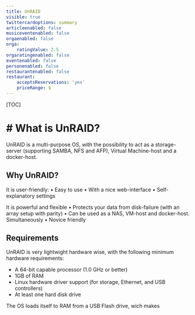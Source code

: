 ```yaml
---
title: UnRAID
visible: true
twittercardoptions: summary
articleenabled: false
musiceventenabled: false
orgaenabled: false
orga:
    ratingValue: 2.5
orgaratingenabled: false
eventenabled: false
personenabled: false
restaurantenabled: false
restaurant:
    acceptsReservations: 'yes'
    priceRange: $
---
```


[TOC]

# # What is UnRAID?
UnRAID is a multi-purpose OS, with the possibility to act as a storage-server (supporting SAMBA, NFS and AFP), Virtual Machine-host and a docker-host.

## Why UnRAID?
It is user-friendly:
•	Easy to use
•	With a nice web-interface
•	Self-explanatory settings
    
It is powerful and flexible
•	Protects your data from disk-failure (with an array setup with parity)
•	Can be used as a NAS, VM-host and docker-host. Simultaneously
•	Novice friendly

## Requirements
UnRAID is very lightwight hardware wise, with the following minimum hardware requirements:
* A 64-bit capable processor (1.0 GHz or better)
* 1GB of RAM
* Linux hardware driver support (for storage, Ethernet, and USB controllers)
* At least one hard disk drive

The OS loads itself to RAM from a USB Flash drive, wich makes